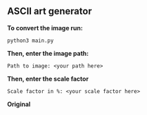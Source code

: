 ## ASCII art generator

**To convert the image run:**<br>
```console
python3 main.py
```

**Then, enter the image path:**<br>
```console
Path to image: <your path here>
```

**Then, enter the scale factor**<br>
```console
Scale factor in %: <your scale factor here>
```

**Original**<br>
